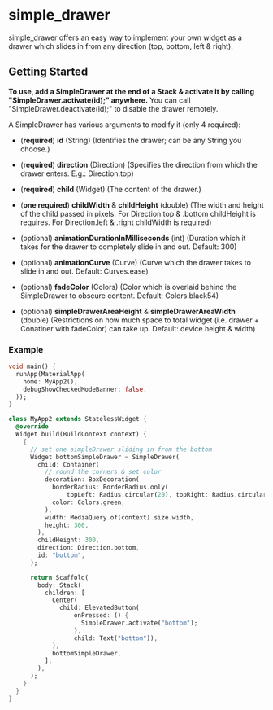 # simple_drawer

simple_drawer offers an easy way to implement your own widget as a drawer which slides in from any direction (top, bottom, left & right).

## Getting Started

**To use, add a SimpleDrawer at the end of a Stack & activate it by calling "SimpleDrawer.activate(id);" anywhere.**
You can call "SimpleDrawer.deactivate(id);" to disable the drawer remotely.

A SimpleDrawer has various arguments to modify it (only 4 required):

- (**required**) **id** (String) (Identifies the drawer; can be any String you choose.)
- (**required**) **direction** (Direction) (Specifies the direction from which the drawer enters. E.g.: Direction.top)
- (**required**) **child** (Widget) (The content of the drawer.)

- (**one required**) **childWidth** & **childHeight** (double) (The width and height of the child passed in pixels. For Direction.top & .bottom childHeight is requires. For Direction.left & .right childWidth is required)

- (optional) **animationDurationInMilliseconds** (int) (Duration which it takes for the drawer to completely slide in and out. Default: 300)
- (optional) **animationCurve** (Curve) (Curve which the drawer takes to slide in and out. Default: Curves.ease)
- (optional) **fadeColor** (Colors) (Color which is overlaid behind the SimpleDrawer to obscure content. Default: Colors.black54)
- (optional) **simpleDrawerAreaHeight** & **simpleDrawerAreaWidth** (double) (Restrictions on how much space to total widget (i.e. drawer + Conatiner with fadeColor) can take up. Default: device height & width)

### Example

```dart
void main() {
  runApp(MaterialApp(
    home: MyApp2(),
    debugShowCheckedModeBanner: false,
  ));
}

class MyApp2 extends StatelessWidget {
  @override
  Widget build(BuildContext context) {
    {
      // set one simpleDrawer sliding in from the bottom
      Widget bottomSimpleDrawer = SimpleDrawer(
        child: Container(
          // round the corners & set color
          decoration: BoxDecoration(
            borderRadius: BorderRadius.only(
                topLeft: Radius.circular(20), topRight: Radius.circular(20)),
            color: Colors.green,
          ),
          width: MediaQuery.of(context).size.width,
          height: 300,
        ),
        childHeight: 300,
        direction: Direction.bottom,
        id: "bottom",
      );

      return Scaffold(
        body: Stack(
          children: [
            Center(
              child: ElevatedButton(
                  onPressed: () {
                    SimpleDrawer.activate("bottom");
                  },
                  child: Text("bottom")),
            ),
            bottomSimpleDrawer,
          ],
        ),
      );
    }
  }
}
```